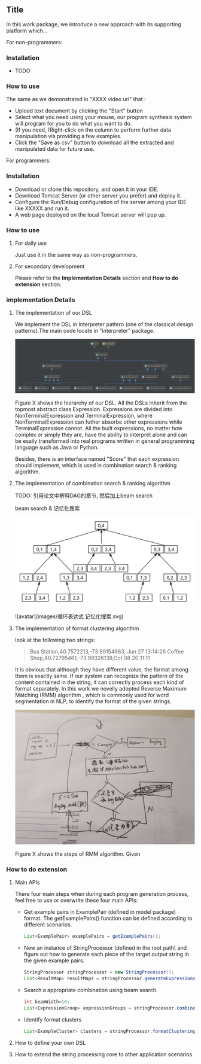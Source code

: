 ## Title

In this work package, we introduce a new approach with its supporting platform which...



For non-programmers: 

### Installation

- TODO

### How to use

The same as we demonstrated in "XXXX video url" that :

* Upload text document by clicking the "Start" button
* Select what you need using your mouse, our program synthesis system will program for you to do what you want to do.
* (If you need, )Right-click on the column to perform further data manipulation via providing a few examples.
* Click the "Save as csv" button to download all the extracted and manipulated data for future use.



For programmers: 

### Installation

- Download or clone this repository, and open it in your IDE.
- Download Tomcat Server (or other server you prefer) and deploy it.
- Configure the Run/Debug configuration of the server among your IDE like XXXXX and run it.
- A web page deployed on the local Tomcat server will pop up.

### How to use

1. For daily use

   Just use it in the same way as non-programmers.

2. For secondary development

   Please refer to the **Implementation Details** section and **How to do extension** section.

   

### implementation Details

1. The implementation of our DSL

   We implement the DSL in Interpreter pattern (one of the classical design patterns).The main code locate in "interpreter" package. 

   ![avatar](images/对照DSL的类图.png)

   Figure X shows the hierarchy of our DSL. All the DSLs inherit from the topmost abstract class Expression. Expressions are divided into  NonTerminalExpression and TerminalExpression,
   where NonTerminalExpression can futher absorbe other expressions while TerminalExpression cannot.
   All the built expressions, no matter how complex or simply they are, have the ability to interpret alone and can be esaily transformed into real programs written in general programming language such as Java or Python.

   Besides, there is an interface named "Score" that each expression should implement, which is used in combination search & ranking algorithm.

   

2. The implementation of combination search & ranking algorithm

   TODO: 引用论文中解释DAG的章节, 然后加上beam search

   beam search & 记忆化搜索

   ![avatar](images/beam归并.svg)

   ![avatar](images/循环表达式 记忆化搜索.svg)

3. The implementation of format clustering algorithm

   look at the following two strings:

   > Bus Station,40.7572213,-73.99154663, Jun 27 13:14:26
   > Coffee Shop,40.72795461,-73.99326138,Oct 08 20:11:11

   It is obvious that although they have different value, the format among them is exactly same. If our system can recognize the pattern of the content contained in the string, it can correctly process each kind of format separately. In this work we novelly adopted Reverse Maximum Matching (RMM) algorithm , which is commonly used for word segmentation in NLP, to identify the format of the given strings. 

   ![avatar](images/RMM流程.jpg)

   Figure X shows the steps of RMM algorithm. Given 



### How to do extension

1. Main APIs

   There four main steps when during each program generation process, feel free to use or overwrite these four main APIs:

   - Get example pairs in ExamplePair (defined in model package) format. The getExamplePairs() function can be defined according to different scenarios.

     ```java
     List<ExamplePair> examplePairs = getExamplePairs();
     ```

   - New an instance of StringProcessor (defined in the root path) and figure out how to generate each piece of the target output string in the given example pairs.

     ```java
     StringProcessor stringProcessor = new StringProcessor();
     List<ResultMap> resultMaps = stringProcessor.generateExpressionsByExamples(examplePairs);
     ```

   - Search a appropriate combination using beam search.

     ```java
     int beamWidth=10;
     List<ExpressionGroup> expressionGroups = stringProcessor.combinateSubPrograms(resultMaps, beamWidth);
     ```

   - Identify format clusters

     ```java
     List<ExampleCluster> clusters = stringProcessor.formatClustering(expressionGroups, examplePairs);
     ```

     

2. How to define your own DSL

3. How to extend the string processing core to other application scenarios



